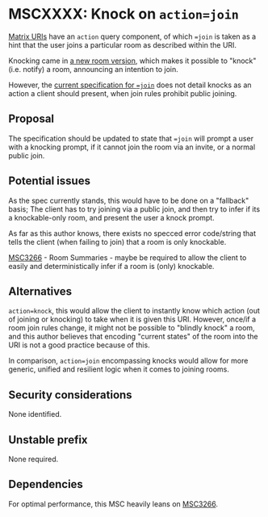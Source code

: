 # MSCXXXX: Knock on `action=join`

[Matrix URIs][matrix-uri] have an `action` query component,
of which `=join` is taken as a hint that the user joins a particular room as described within the URI.

Knocking came in [a new room version](https://spec.matrix.org/v1.2/rooms/#feature-matrix),
which makes it possible to "knock" (i.e. notify) a room, announcing an intention to join.

However, the [current specification for `=join`][matrix-uri] does not detail knocks as an action a client should present,
when join rules prohibit public joining.

## Proposal

The specification should be updated to state that `=join` will prompt a user with a knocking prompt,
if it cannot join the room via an invite, or a normal public join.

## Potential issues

As the spec currently stands, this would have to be done on a "fallback" basis; The client has to try
joining via a public join, and then try to infer if its a knockable-only room, and present the user a
knock prompt.

As far as this author knows, there exists no specced error code/string that tells the client (when
failing to join) that a room is only knockable.

[MSC3266] - Room Summaries - maybe be
required to allow the client to easily and deterministically infer if a room is (only) knockable.

## Alternatives

`action=knock`, this would allow the client to instantly know which action (out of joining or knocking)
to take when it is given this URI. However, once/if a room join rules change, it might not be possible
to "blindly knock" a room, and this author believes that encoding "current states" of the room into the
URI is not a good practice because of this.

In comparison, `action=join` encompassing knocks would allow for more generic, unified and resilient logic when it
comes to joining rooms.

## Security considerations

None identified.

## Unstable prefix

None required.

## Dependencies

For optimal performance, this MSC heavily leans on [MSC3266].

[matrix-uri]: https://spec.matrix.org/v1.2/appendices/#matrix-uri-scheme
[MSC3266]: https://github.com/matrix-org/matrix-spec-proposals/pull/3266